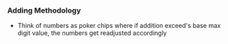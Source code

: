 ### Adding Methodology
- Think of numbers as poker chips where if addition exceed's base max digit value, the numbers get readjusted accordingly
